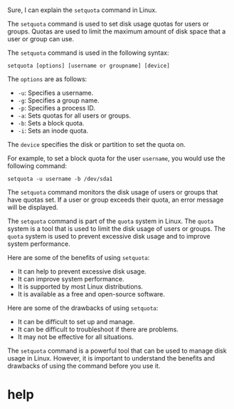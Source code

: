 # 

Sure, I can explain the `setquota` command in Linux.

The `setquota` command is used to set disk usage quotas for users or groups. Quotas are used to limit the maximum amount of disk space that a user or group can use.

The `setquota` command is used in the following syntax:

```
setquota [options] [username or groupname] [device]
```

The `options` are as follows:

* `-u`: Specifies a username.
* `-g`: Specifies a group name.
* `-p`: Specifies a process ID.
* `-a`: Sets quotas for all users or groups.
* `-b`: Sets a block quota.
* `-i`: Sets an inode quota.

The `device` specifies the disk or partition to set the quota on.

For example, to set a block quota for the user `username`, you would use the following command:

```
setquota -u username -b /dev/sda1
```

The `setquota` command monitors the disk usage of users or groups that have quotas set. If a user or group exceeds their quota, an error message will be displayed.

The `setquota` command is part of the `quota` system in Linux. The `quota` system is a tool that is used to limit the disk usage of users or groups. The `quota` system is used to prevent excessive disk usage and to improve system performance.

Here are some of the benefits of using `setquota`:

* It can help to prevent excessive disk usage.
* It can improve system performance.
* It is supported by most Linux distributions.
* It is available as a free and open-source software.

Here are some of the drawbacks of using `setquota`:

* It can be difficult to set up and manage.
* It can be difficult to troubleshoot if there are problems.
* It may not be effective for all situations.

The `setquota` command is a powerful tool that can be used to manage disk usage in Linux. However, it is important to understand the benefits and drawbacks of using the command before you use it.

# help 

```

```
